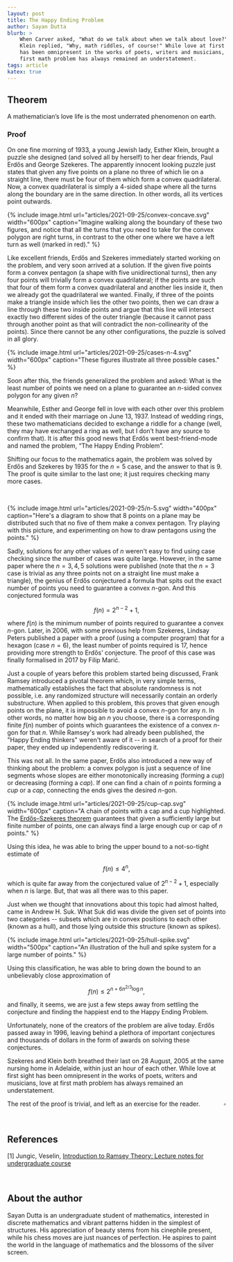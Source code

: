 ```yaml
---
layout: post
title: The Happy Ending Problem
author: Sayan Dutta
blurb: >
    When Carver asked, "What do we talk about when we talk about love?" Esther
    Klein replied, "Why, math riddles, of course!" While love at first sight
    has been omnipresent in the works of poets, writers and musicians, love at
    first math problem has always remained an understatement.
tags: article
katex: true
---
```



## Theorem
A mathematician’s love life is the most underrated phenomenon on earth.

### Proof

On one fine morning of 1933, a young Jewish lady, Esther Klein, brought
a puzzle she designed (and solved all by herself) to her dear friends, Paul
Erdős and George Szekeres. The apparently innocent looking puzzle just states
that given any five points on a plane no three of which lie on a straight line,
there must be four of them which form a convex quadrilateral. Now, a convex
quadrilateral is simply a 4-sided shape where all the turns along the boundary
are in the same direction. In other words, all its vertices point outwards.

{% include image.html 
    url="articles/2021-09-25/convex-concave.svg"
    width="600px"
    caption="Imagine walking along the boundary of these two figures, and
    notice that all the turns that you need to take for the convex polygon are
    right turns, in contrast to the other one where we have a left turn as well
    (marked in red)."
%}

Like excellent friends, Erdős and Szekeres immediately started working on the
problem, and very soon arrived at a solution. If the given five points form a
convex pentagon (a shape with five unidirectional turns), then any four points
will trivially form a convex quadrilateral; if the points are such that four of
them form a convex quadrilateral and another lies inside it, then we already
got the quadrilateral we wanted. Finally, if three of the points make a
triangle inside which lies the other two points, then we can draw a line
through these two inside points and argue that this line will intersect exactly
two different sides of the outer triangle (because it cannot pass through
another point as that will contradict the non-collinearity of the points).
Since there cannot be any other configurations, the puzzle is solved in all
glory.

{% include image.html 
    url="articles/2021-09-25/cases-n-4.svg"
    width="600px"
    caption="These figures illustrate all three possible cases."
%}

Soon after this, the friends generalized the problem and asked: What is the
least number of points we need on a plane to guarantee an $n$-sided convex
polygon for any given $n$?

Meanwhile, Esther and George fell in love with each other over this problem and
it ended with their marriage on June 13, 1937. Instead of wedding rings, these
two mathematicians decided to exchange a riddle for a change (well, they may
have exchanged a ring as well, but I don’t have any source to confirm that). It
is after this good news that Erdős went best-friend-mode and named the problem,
“The Happy Ending Problem”.


Shifting our focus to the mathematics again, the problem was solved by Erdős
and Szekeres by 1935 for the $n = 5$ case, and the answer to that is $9$. The
proof is quite similar to the last one; it just requires checking many more
cases. 

<br>

{% include image.html 
    url="articles/2021-09-25/n-5.svg"
    width="400px"
    caption="Here's a diagram to show that 8 points on a plane may be
    distributed such that no five of them make a convex pentagon. Try playing
    with this picture, and experimenting on how to draw pentagons using the
    points."
%}

Sadly, solutions for any other values of $n$ weren't easy to find using case
checking since the number of cases was quite large. However, in the same paper
where the $n=3,4,5$ solutions were published (note that the $n=3$ case is
trivial as any three points not on a straight line must make a triangle), the
genius of Erdős conjectured a formula that spits out the exact number of points
you need to guarantee a convex $n$-gon. And this conjectured formula was

$$ f(n) = 2^{n - 2} + 1, $$

where $f(n)$ is the minimum number of points required to guarantee a convex
$n$-gon. Later, in 2006, with some previous help from Szekeres, Lindsay Peters
published a paper with a proof (using a computer program) that for a hexagon
(case $n=6$), the least number of points required is $17$, hence providing more
strength to Erdős' conjecture. The proof of this case was finally formalised in
2017 by Filip Marić. 

Just a couple of years before this problem started being discussed, Frank
Ramsey introduced a pivotal theorem which, in very simple terms,
mathematically establishes the fact that absolute randomness is not possible,
i.e. any randomized structure will necessarily contain an orderly substructure.
When applied to this problem, this proves that given enough points on the
plane, it is impossible to avoid a convex $n$-gon for any $n$. In other words,
no matter how big an $n$ you choose, there is a corresponding finite $f(n)$
number of points which guarantees the existence of a convex $n$-gon for that
$n$. While Ramsey's work had already been published, the "Happy Ending
thinkers" weren't aware of it -- in search of a proof for their paper, they
ended up independently rediscovering it.

This was not all. In the same paper, Erdős also introduced a new way of
thinking about the problem: a convex polygon is just a sequence of line
segments whose slopes are either monotonically increasing (forming a _cup_) or
decreasing (forming a _cap_). If one can find a chain of $n$ points forming a
_cup_ or a _cap_, connecting the ends gives the desired $n$-gon.

{% include image.html 
    url="articles/2021-09-25/cup-cap.svg"
    width="600px"
    caption="A chain of points with a cap and a cup highlighted. The
    [Erdős–Szekeres theorem](https://en.wikipedia.org/wiki/Erd%C5%91s%E2%80%93Szekeres_theorem)
    guarantees that given a sufficiently large but finite number of points, one
    can always find a large enough cup or cap of $n$ points."
%}

Using this idea, he was able to bring the upper bound to a
not-so-tight estimate of

$$ f(n) \leq 4^n, $$

which is quite far away from the conjectured value of $2^{n - 2} + 1$,
especially when $n$ is large. But, that was all there was to this paper.


Just when we thought that innovations about this topic had almost halted, came
in Andrew H. Suk. What Suk did was divide the given set of points into two
categories -- subsets which are in convex positions to each other (known as a
hull), and those lying outside this structure (known as spikes).

{% include image.html 
    url="articles/2021-09-25/hull-spike.svg"
    width="500px"
    caption="An illustration of the hull and spike system for a large number of
    points."
%}

Using this classification, he was able to bring down the bound to an unbelievably close
approximation of 

$$ f(n) \leq 2^{n + 6n^{2 / 3} \log{n}}, $$

and finally, it seems, we are just a few steps away from settling the
conjecture and finding the happiest end to the Happy Ending Problem.


Unfortunately, none of the creators of the problem are alive today. Erdős
passed away in 1996, leaving behind a plethora of important conjectures and
thousands of dollars in the form of awards on solving these conjectures.

Szekeres and Klein both breathed their last on 28 August, 2005 at the same
nursing home in Adelaide, within just an hour of each other. While love at
first sight has been omnipresent in the works of poets, writers and musicians,
love at first math problem has always remained an understatement.

The rest of the proof is trivial, and left as an exercise for the reader.
<span style="float: right">$\square$<span>

<br>

## References
[1] Jungic, Veselin, [Introduction to Ramsey Theory: Lecture notes for
undergraduate course](http://www.sfu.ca/~vjungic/RamseyNotes/sec_ES2.html)


<br>

## About the author

Sayan Dutta is an undergraduate student of mathematics, interested in discrete
mathematics and vibrant patterns hidden in the simplest of structures. His
appreciation of beauty stems from his cinephile present, while his chess moves
are just nuances of perfection. He aspires to paint the world in the language
of mathematics and the blossoms of the silver screen.
